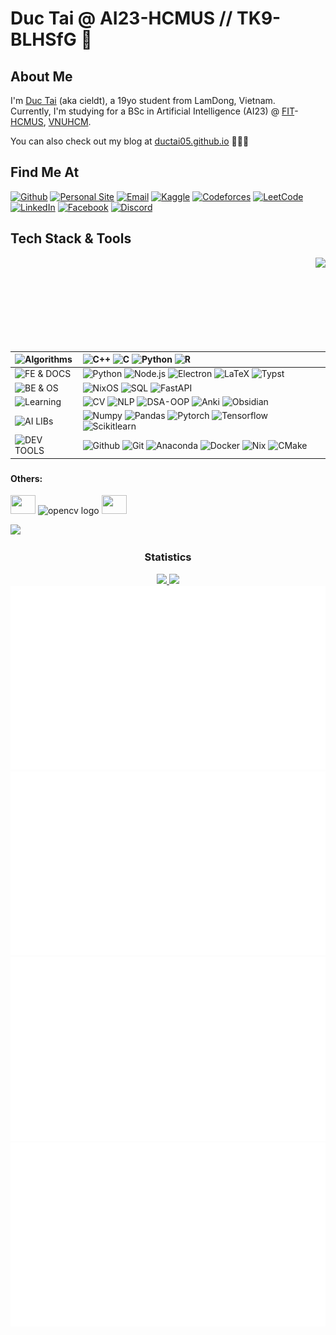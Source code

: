 # Duc Tai @ AI23-HCMUS // TK9-BLHSfG 👋

## About Me
I'm [Duc Tai](https://fb.com/ductai05) (aka cieldt), a 19yo student from LamDong, Vietnam.\
Currently, I'm studying for a BSc in Artificial Intelligence (AI23) @ [FIT](https://www.fit.hcmus.edu.vn/en/)-[HCMUS](https://en.hcmus.edu.vn/), [VNUHCM](https://vnuhcm.edu.vn/).

You can also check out my blog at [ductai05.github.io](https://ductai05.github.io)  🐧🐧🐧

## Find Me At

[![Github](https://img.shields.io/github/followers/ductai05?style=flat-square&logo=github&labelColor=black&color=ffc0cb)](https://github.com/ductai05)
[![Personal Site](https://img.shields.io/badge/ductai05.github.io-black?labelColor=black&logo=github&logoColor=white&style=flat-square)](https://ductai05.github.io/)
[![Email](https://img.shields.io/badge/-ductai.dt05@gmail.com-black?labelColor=black&logo=gmail&logoColor=white&style=flat-square)](mailto:ductai.dt05@gmail.com)
[![Kaggle](https://img.shields.io/badge/cieldt-black?style=flat-square&logo=kaggle&logoColor=white)](https://kaggle.com/cieldt/)
[![Codeforces](https://img.shields.io/badge/ciel-black?style=flat-square&logo=codeforces&logoColor=white)](https://codeforces.com/profile/ciel_)
[![LeetCode](https://img.shields.io/badge/cieldt-black?style=flat-square&logo=leetcode&logoColor=white)](https://leetcode.com/u/cieldt/)
[![LinkedIn](https://img.shields.io/badge/ductai05-black?style=flat-square&logo=linkedin&logoColor=white)](https://www.linkedin.com/in/ductai05/)
[![Facebook](https://img.shields.io/badge/ductai05-black?style=flat-square&logo=facebook&logoColor=white)](https://fb.com/ductai05/)
[![Discord](https://img.shields.io/badge/cieldt-black?style=flat-square&logo=discord&logoColor=white)](https://discord.gg/9EWvzcSbwf)

## Tech Stack & Tools
<img align="right" height="150" src="https://i.imgflip.com/98apb7.gif"  />    <!-- 96pbun dandadan--> <!-- 8sv70h.gif ;  8xhz62.gif; 8xkuwj.gif-->

| ![Algorithms](https://img.shields.io/badge/-ALGORITHMS-000?style=flat-square&logoColor=white)       | ![C++](https://img.shields.io/badge/-C++-000?style=flat-square&logo=cplusplus&logoColor=white) ![C](https://img.shields.io/badge/C-000?style=flat-square&logo=c&logoColor=white) ![Python](https://img.shields.io/badge/-Python-000?style=flat-square&logo=python&logoColor=white) ![R](https://img.shields.io/badge/R-000?style=flat-square&logo=r&logoColor=white)                                                   |                         
| :-------------------------------------------------------------------------------------------------- | :--------------------------------------------------------------------------------------------------------------------------------------------------------------------------------------------------------------------------------------------------------------------------------------------------------------------------------------------------------------------------------------------------------------------- |
| ![FE & DOCS](https://img.shields.io/badge/-FE%20&%20DOCS-000?style=flat-square&logoColor=white)     | ![Python](https://img.shields.io/badge/-Python-000?style=flat-square&logo=python&logoColor=white) ![Node.js](https://img.shields.io/badge/-Node.js-000?style=flat-square&logo=nodedotjs&logoColor=white) ![Electron](https://img.shields.io/badge/-Electron-000?style=flat-square&logo=electron&logoColor=white) ![LaTeX](https://img.shields.io/badge/LaTeX-000?style=flat-square&logo=latex&logoColor=white) ![Typst](https://img.shields.io/badge/Typst-000?style=flat-square&logo=typst&logoColor=white)                 |
| ![BE & OS](https://img.shields.io/badge/-BE%20&%20OS-000?style=flat-square&logoColor=white)         | ![NixOS](https://img.shields.io/badge/NixOS-000?style=flat-square&logo=nixos&logoColor=white) ![SQL](https://img.shields.io/badge/-SQL-000?style=flat-square&logo=postgresql&logoColor=white) ![FastAPI](https://img.shields.io/badge/FastAPI-000?style=flat-square&logo=fastapi&logoColor=white)                                                                                                                                               
| ![Learning](https://img.shields.io/badge/-LEARNING-000?style=flat-square&logoColor=white)           | ![CV](https://img.shields.io/badge/-CV-000?style=flat-square&logo=opencv&logoColor=white) ![NLP](https://img.shields.io/badge/-NLP-000?style=flat-square&logo=openai&logoColor=white) ![DSA-OOP](https://img.shields.io/badge/DSA%20&%20OOP-000?style=flat-square&logo=thealgorithms&logoColor=white) ![Anki](https://img.shields.io/badge/Anki-000?style=flat-square&logo=anki&logoColor=white) ![Obsidian](https://img.shields.io/badge/Obsidian-000?style=flat-square&logo=obsidian&logoColor=white)                                                                                                                 |
| ![AI LIBs](https://img.shields.io/badge/AI%20LIBS-000?style=flat-square&logoColor=white)            | ![Numpy](https://img.shields.io/badge/Numpy-000?style=flat-square&logo=numpy&logoColor=white) ![Pandas](https://img.shields.io/badge/Pandas-000?style=flat-square&logo=pandas&logoColor=white) ![Pytorch](https://img.shields.io/badge/Pytorch-000?style=flat-square&logo=pytorch&logoColor=white) ![Tensorflow](https://img.shields.io/badge/Tensorflow-000?style=flat-square&logo=tensorflow&logoColor=white) ![Scikitlearn](https://img.shields.io/badge/Scikitlearn-000?style=flat-square&logo=scikitlearn&logoColor=white) |
| ![DEV TOOLS](https://img.shields.io/badge/DEV%20TOOLS-000?style=flat-square&logoColor=white)        | ![Github](https://img.shields.io/badge/Github-000?style=flat-square&logo=github&logoColor=white) ![Git](https://img.shields.io/badge/Git-000?style=flat-square&logo=git&logoColor=white) ![Anaconda](https://img.shields.io/badge/Anaconda-000?style=flat-square&logo=anaconda&logoColor=white) ![Docker](https://img.shields.io/badge/Docker-000?style=flat-square&logo=docker&logoColor=white) ![Nix](https://img.shields.io/badge/Nix-000?style=flat-square&logo=nixos&logoColor=white) ![CMake](https://img.shields.io/badge/CMake-000?style=flat-square&logo=cmake&logoColor=white)                    |                                                                                                                                     

###

<h4 align="left">Others:</h4>
<div align="left">
  <img src="https://cdn.jsdelivr.net/gh/devicons/devicon@latest/icons/matplotlib/matplotlib-original.svg" height="30" width="40" /> 
  <img src="https://cdn.jsdelivr.net/gh/devicons/devicon/icons/opencv/opencv-original.svg" height="30" width="40" alt="opencv logo" />
  <img src="https://cdn.jsdelivr.net/gh/devicons/devicon/icons/vscode/vscode-original.svg" height="30" width="40" />
</div>


<img src="https://user-images.githubusercontent.com/73097560/115834477-dbab4500-a447-11eb-908a-139a6edaec5c.gif"><h3 align="center">Statistics</h3>
<div align="center">

<div style="text-align: center;">

<a href="https://github.com/ductai05">
<img src="http://github-profile-summary-cards.vercel.app/api/cards/profile-details?username=ductai05&theme=github_dark" height="160em" />
</a>
<a href="https://leetcode.com/u/cieldt">
<img src="https://leetcard.jacoblin.cool/cieldt?theme=chartreuse&font=ABeeZee&ext=heatmap" height="160em" />
<!-- <img src="http://github-profile-summary-cards.vercel.app/api/cards/repos-per-language?username=ductai05&theme=github_dark" height="150em" /> -->
<!-- <img src="http://github-profile-summary-cards.vercel.app/api/cards/most-commit-language?username=ductai05&theme=github_dark" height="150em" /> -->
</a>



<img src="https://raw.githubusercontent.com/ductai05/github-stats/master/generated/overview.svg#gh-dark-mode-only" />
<img src="https://raw.githubusercontent.com/ductai05/github-stats/master/generated/languages.svg#gh-dark-mode-only" />
<img src="https://raw.githubusercontent.com/ductai05/github-stats/master/generated/overview.svg#gh-light-mode-only" />
<img src="https://raw.githubusercontent.com/ductai05/github-stats/master/generated/languages.svg#gh-light-mode-only" />

</div>
